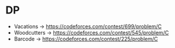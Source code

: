 # DP
- Vacations -> https://codeforces.com/contest/699/problem/C
- Woodcutters -> https://codeforces.com/contest/545/problem/C
- Barcode -> https://codeforces.com/contest/225/problem/C
